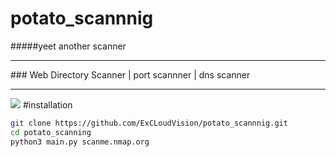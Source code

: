 # potato_scannnig

#####yeet another scanner
<hr>
### Web Directory Scanner | port scannner | dns scanner
<hr>
<img src="https://imguploader.com/images/2021/06/26/super-potato.png">
#installation

```bash
git clone https://github.com/ExCLoudVision/potato_scannnig.git
cd potato_scanning
python3 main.py scanme.nmap.org
```
